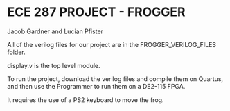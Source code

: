 # ECE 287 PROJECT - FROGGER
Jacob Gardner and Lucian Pfister

All of the verilog files for our project are in the FROGGER_VERILOG_FILES folder.

display.v is the top level module.

To run the project, download the verilog files and compile them on Quartus, and then use the Programmer to run them on a DE2-115 FPGA.

It requires the use of a PS2 keyboard to move the frog. 
